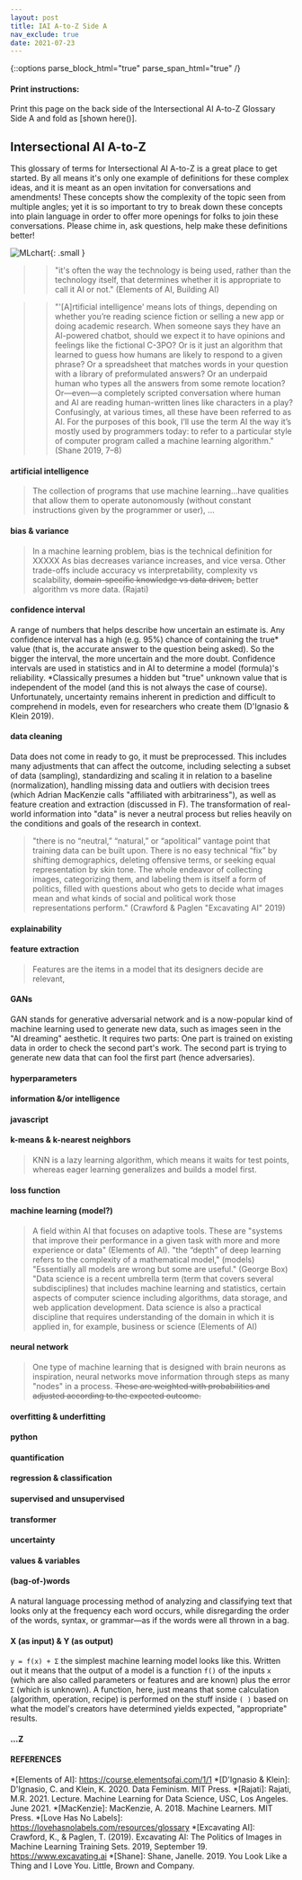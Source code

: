 ```yaml
---
layout: post
title: IAI A-to-Z Side A
nav_exclude: true
date: 2021-07-23
---
```

{::options parse_block_html="true" parse_span_html="true" /}

<!-- make web version a table, printable version a list glossary with two zine pages double sided? will mean having people update the work in 2 places to do so but will allow for words to be defined throughout the site dynamically -->

<div class="no-print">

#### Print instructions:
Print this page on the back side of the Intersectional AI A-to-Z Glossary Side A and fold as [shown here()].

</div>

<main class="zine">
<section class="zine-page page-1" markdown="1">

## Intersectional AI A-to-Z

This glossary of terms for Intersectional AI A-to-Z is a great place to get started. By all means it's only one example of definitions for these complex ideas, and it is meant as an open invitation for conversations and amendments! These concepts show the complexity of the topic seen from multiple angles; yet it is so important to try to break down these concepts into plain language in order to offer more openings for folks to join these conversations. Please chime in, ask questions, help make these definitions better!

![MLchart](){: .small }

>>"it's often the way the technology is being used, rather than the technology itself, that determines whether it is appropriate to call it AI or not." (Elements of AI, Building AI)

>>"'[A]rtificial intelligence' means lots of things, depending on whether you’re reading science fiction or selling a new app or doing academic research. When someone says they have an AI-powered chatbot, should we expect it to have opinions and feelings like the fictional C-3PO? Or is it just an algorithm that learned to guess how humans are likely to respond to a given phrase? Or a spreadsheet that matches words in your question with a library of preformulated answers? Or an underpaid human who types all the answers from some remote location? Or—even—a completely scripted conversation where human and AI are reading human-written lines like characters in a play? Confusingly, at various times, all these have been referred to as AI. For the purposes of this book, I’ll use the term AI the way it’s mostly used by programmers today: to refer to a particular style of computer program called a machine learning algorithm." (Shane 2019, 7–8)

</section>

<section class="zine-page page-2" markdown="1">

#### artificial intelligence 
>The collection of programs that use machine learning...have qualities that allow them to operate autonomously (without constant instructions given by the programmer or user), ...

<!--
#### autonomous agents
"The ability to perform tasks in complex environments without constant guidance by a user," is a key quality of so-called self-driving cars, AI assistants, and certain manufacturing robotics that are increasingly popular in conversations on the future of AI—both its potentials and its pitfalls. That perceived autonomy is often considered a marker of a system's sophistication, but algorithmic systems are always socio-technical, meaning they are co-created with and embedded in cultural systems.
-->

#### bias & variance
>In a machine learning problem, bias is the technical definition for XXXXX
>As bias decreases variance increases, and vice versa. Other trade-offs include accuracy vs interpretability, complexity vs scalability, ~~domain-specific knowledge vs data driven,~~ better algorithm vs more data. (Rajati) 

#### confidence interval
A range of numbers that helps describe how uncertain an estimate is. Any confidence interval has a high (e.g. 95%) chance of containing the true* value (that is, the accurate answer to the question being asked). So the bigger the interval, the more uncertain and the more doubt. Confidence intervals are used in statistics and in AI to determine a model (formula)'s reliability. *Classically presumes a hidden but "true" unknown value that is independent of the model (and this is not always the case of course). Unfortunately, uncertainty remains inherent in prediction and difficult to comprehend in models, even for researchers who create them (D'Ignasio & Klein 2019). 

#### data cleaning
Data does not come in ready to go, it must be preprocessed. This includes many adjustments that can affect the outcome, including selecting a subset of data (sampling), standardizing and scaling it in relation to a baseline (normalization), handling missing data and outliers with decision trees (which Adrian MacKenzie calls "affiliated with arbitrariness"), as well as feature creation and extraction (discussed in F). The transformation of real-world information into "data" is never a neutral process but relies heavily on the conditions and goals of the research in context.

>"there is no “neutral,” “natural,” or “apolitical” vantage point that training data can be built upon. There is no easy technical “fix” by shifting demographics, deleting offensive terms, or seeking equal representation by skin tone. The whole endeavor of collecting images, categorizing them, and labeling them is itself a form of politics, filled with questions about who gets to decide what images mean and what kinds of social and political work those representations perform." (Crawford & Paglen "Excavating AI" 2019)

</section>
<section class="zine-page page-3" markdown="1">

#### explainability
>

#### feature extraction
>Features are the items in a model that its designers decide are relevant,

#### GANs
GAN stands for generative adversarial network and is a now-popular kind of machine learning used to generate new data, such as images seen in the "AI dreaming" aesthetic. It requires two parts: One part is trained on existing data in order to check the second part's work. The second part is trying to generate new data that can fool the first part (hence adversaries). 

#### hyperparameters
>

</section>
<section class="zine-page page-4" markdown="1">

#### information &/or intelligence
>

#### javascript
>

#### k-means & k-nearest neighbors
>KNN is a lazy learning algorithm, which means it waits for test points, whereas eager learning generalizes and builds a model first. 

#### loss function
>

</section>
<section class="zine-page page-5" markdown="1">

#### machine learning (model?)
>A field within AI that focuses on adaptive tools. These are "systems that improve their performance in a given task with more and more experience or data" (Elements of AI). "the “depth” of deep learning refers to the complexity of a mathematical model,"
(models) "Essentially all models are wrong but some are useful." (George Box)
"Data science is a recent umbrella term (term that covers several subdisciplines) that includes machine learning and statistics, certain aspects of computer science including algorithms, data storage, and web application development. Data science is also a practical discipline that requires understanding of the domain in which it is applied in, for example, business or science (Elements of AI)


#### neural network
> One type of machine learning that is designed with brain neurons as inspiration, neural networks move information through steps as many "nodes" in a process. ~~These are weighted with probabilities and adjusted according to the expected outcome.~~ 

#### overfitting & underfitting
>

#### python
>

</section>
<section class="zine-page page-6" markdown="1">

#### quantification
>

#### regression & classification
>

#### supervised and unsupervised
>

#### transformer
>

</section>
<section class="zine-page page-7" markdown="1">

#### uncertainty
>

#### values & variables
>

#### (bag-of-)words
A natural language processing method of analyzing and classifying text that looks only at the frequency each word occurs, while disregarding the order of the words, syntax, or grammar—as if the words were all thrown in a bag. 

#### X (as input) & Y (as output)
`y = f(x) + Σ` the simplest machine learning model looks like this. Written out it means that the output of a model is a function `f()` of the inputs `x` (which are also called parameters or features and are known) plus the error `Σ` (which is unknown). A function, here, just means that some calculation (algorithm, operation, recipe) is performed on the stuff inside `( )` based on what the model's creators have determined yields expected, "appropriate" results. 

</section>
<section class="zine-page page-8" markdown="1">

#### ...Z
#### REFERENCES 

*[Elements of AI]: https://course.elementsofai.com/1/1
*[D'Ignasio & Klein]: D'Ignasio, C. and Klein, K. 2020. Data Feminism. MIT Press.
*[Rajati]: Rajati, M.R. 2021. Lecture. Machine Learning for Data Science, USC, Los Angeles. June 2021.
*[MacKenzie]: MacKenzie, A. 2018. Machine Learners. MIT Press. 
*[Love Has No Labels]: https://lovehasnolabels.com/resources/glossary
*[Excavating AI]: Crawford, K., & Paglen, T. (2019). Excavating AI: The Politics of Images in Machine Learning Training Sets. 2019, September 19. https://www.excavating.ai
*[Shane]: Shane, Janelle. 2019. You Look Like a Thing and I Love You. Little, Brown and Company.


</section>
</main>

<!-- [Print Side One]() | [Print Side Two]()
**A** | **adversarial network** (& GANs) | **adversity** 
**B** | **bias (technical)** (w/ variance) | **bias (social)** 
**C** | **confidence interval**| **code of conduct**
**D** | **data cleaning** | **data colonialism** 
E | **explainability** | embodiment / digital epidermalization / emotion / ethical AI (for public good etc)
F | **features** extraction/selection (variables) | **FLOSS**
**H** | **hyperparameter**| heteronormative / **hackerspace**
**I** | **information** (signal/noise, Shannon) | **information** (situated, embodied)
**J** | **Javascript** | **Justice, transformative** 
K | **k-means, KNN** | Kimberlé Crenshaw? / 
L | long short-term memory (LSTM) / **loss function** | Lovelace et al
M | **machine learning** / Markov chain | makerspace / materiality 
N | **neural net** | **nonbinary** 
O | **overfitting & underfitting** | **othering**
P | Python / parameter / pattern recognition | privacy (GDPR?) / power
**Q** | **quantification (quantifier)** | **queer (theory)** 
**R** | **regression vs classification** | **race (as a technology) & racialization** 
S | **supervised vs unsupervised** | **sustainability** / situated / standpoint theory
**T** | **transformer**/transfer learning | **trans* rights (turing test) / transfeminism / transhuman**
U | **uncertainty** | **unknowability** 
V | **value/variable** / variance / vision | **value**??
W | **(bag-of-)words** (w nlp) | **white supremacy / white feminism**
X | x as input? | xenofeminism
Y | y as output? | ?yt ? 
Z | ? | zines (publishing practices)
[Print Side One]() | [Print Side Two]() -->